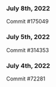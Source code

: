 ### July 8th, 2022

Commit #175049

### July 5th, 2022

Commit #314353


### July 4th, 2022

Commit #72281

